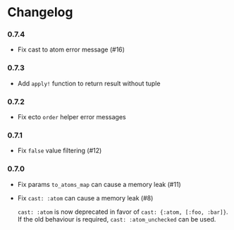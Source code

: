# Changelog

### 0.7.4

- Fix cast to atom error message (#16)

### 0.7.3

- Add `apply!` function to return result without tuple

### 0.7.2

- Fix ecto `order` helper error messages

### 0.7.1

- Fix `false` value filtering (#12)

### 0.7.0

- Fix params `to_atoms_map` can cause a memory leak (#11)
- Fix `cast: :atom` can cause a memory leak (#8)

  `cast: :atom` is now deprecated in favor of `cast: {:atom, [:foo, :bar]}`.
  If the old behaviour is required, `cast: :atom_unchecked` can be used.

